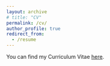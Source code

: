 ```yaml
---
layout: archive
# title: "CV"
permalink: /cv/
author_profile: true
redirect_from:
  - /resume
---
```


You can find my Curriculum Vitae [here](https://yogesh1q2w.github.io/files/resume.pdf).
